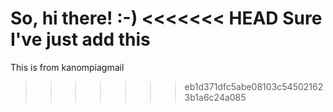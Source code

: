 So, hi there!
:-)
<<<<<<< HEAD
Sure I've just add this
=======

This is from kanompiagmail
>>>>>>> eb1d371dfc5abe08103c545021623b1a6c24a085
